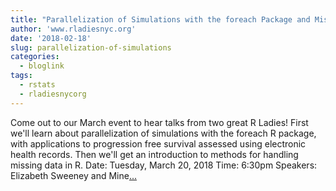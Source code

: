 ```yaml
---
title: "Parallelization of Simulations with the foreach Package and Missing Data in R"
author: 'www.rladiesnyc.org'
date: '2018-02-18'
slug: parallelization-of-simulations
categories:
  - bloglink
tags:
  - rstats
  - rladiesnycorg
---
```


Come out to our March event to hear talks from two great R Ladies! First we'll learn about parallelization of simulations with the foreach R package, with applications to progression free survival assessed using electronic health records. Then we'll get an introduction to methods for handling missing data in R. Date: Tuesday, March 20, 2018 Time: 6:30pm Speakers: Elizabeth Sweeney and Mine[... <i class="fas fa-external-link-alt"></i>](http://www.rladiesnyc.org/post/parallelization-foreach-and-missing-data/)

